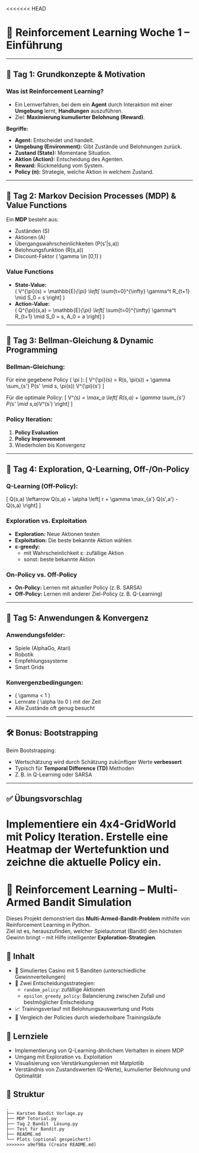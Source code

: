 <<<<<<< HEAD
# 🧠 Reinforcement Learning Woche 1 – Einführung

---

## 📘 Tag 1: Grundkonzepte & Motivation

### Was ist Reinforcement Learning?

- Ein Lernverfahren, bei dem ein **Agent** durch Interaktion mit einer **Umgebung** lernt, **Handlungen** auszuführen.
- Ziel: **Maximierung kumulierter Belohnung (Reward)**.

**Begriffe:**
- **Agent:** Entscheidet und handelt.
- **Umgebung (Environment):** Gibt Zustände und Belohnungen zurück.
- **Zustand (State):** Momentane Situation.
- **Aktion (Action):** Entscheidung des Agenten.
- **Reward:** Rückmeldung vom System.
- **Policy (π):** Strategie, welche Aktion in welchem Zustand.

---

## 📗 Tag 2: Markov Decision Processes (MDP) & Value Functions

Ein **MDP** besteht aus:
- Zuständen \(S\)
- Aktionen \(A\)
- Übergangswahrscheinlichkeiten \(P(s'|s,a)\)
- Belohnungsfunktion \(R(s,a)\)
- Discount-Faktor \( \gamma \in [0,1] \)

### Value Functions
- **State-Value:**  
  \( V^{\pi}(s) = \mathbb{E}_{\pi} \left[ \sum_{t=0}^{\infty} \gamma^t R_{t+1} \mid S_0 = s \right] \)
- **Action-Value:**  
  \( Q^{\pi}(s,a) = \mathbb{E}_{\pi} \left[ \sum_{t=0}^{\infty} \gamma^t R_{t+1} \mid S_0 = s, A_0 = a \right] \)

---

## 📘 Tag 3: Bellman-Gleichung & Dynamic Programming

### Bellman-Gleichung:
Für eine gegebene Policy \( \pi \):
\[
V^{\pi}(s) = R(s, \pi(s)) + \gamma \sum_{s'} P(s' \mid s, \pi(s)) V^{\pi}(s')
\]

Für die optimale Policy:
\[
V^*(s) = \max_a \left[ R(s,a) + \gamma \sum_{s'} P(s' \mid s,a)V^*(s') \right]
\]

### Policy Iteration:
1. **Policy Evaluation**
2. **Policy Improvement**
3. Wiederholen bis Konvergenz

---

## 📙 Tag 4: Exploration, Q-Learning, Off-/On-Policy

### Q-Learning (Off-Policy):
\[
Q(s,a) \leftarrow Q(s,a) + \alpha \left[ r + \gamma \max_{a'} Q(s',a') - Q(s,a) \right]
\]

### Exploration vs. Exploitation
- **Exploration:** Neue Aktionen testen
- **Exploitation:** Die beste bekannte Aktion wählen
- **ε-greedy:** 
  - mit Wahrscheinlichkeit ε: zufällige Aktion
  - sonst: beste bekannte Aktion

### On-Policy vs. Off-Policy
- **On-Policy:** Lernen mit aktueller Policy (z. B. SARSA)
- **Off-Policy:** Lernen mit anderer Ziel-Policy (z. B. Q-Learning)

---

## 📗 Tag 5: Anwendungen & Konvergenz

### Anwendungsfelder:
- Spiele (AlphaGo, Atari)
- Robotik
- Empfehlungssysteme
- Smart Grids

### Konvergenzbedingungen:
- \( \gamma < 1 \)
- Lernrate \( \alpha \to 0 \) mit der Zeit
- Alle Zustände oft genug besucht

---

## 🛠️ Bonus: Bootstrapping

Beim Bootstrapping:
- Wertschätzung wird durch Schätzung zukünftiger Werte **verbessert**
- Typisch für **Temporal Difference (TD)** Methoden
- Z. B. in Q-Learning oder SARSA

---

## ✅ Übungsvorschlag

Implementiere ein 4x4-GridWorld mit Policy Iteration. Erstelle eine Heatmap der Wertefunktion und zeichne die aktuelle Policy ein.
=======
# 🎰 Reinforcement Learning – Multi-Armed Bandit Simulation

Dieses Projekt demonstriert das **Multi-Armed-Bandit-Problem** mithilfe von Reinforcement Learning in Python.  
Ziel ist es, herauszufinden, welcher Spielautomat (Bandit) den höchsten Gewinn bringt – mit Hilfe intelligenter **Exploration-Strategien**.

## 📌 Inhalt

- 🎲 Simuliertes Casino mit 5 Banditen (unterschiedliche Gewinnverteilungen)
- 🤖 Zwei Entscheidungsstrategien:
  - `random_policy`: zufällige Aktionen
  - `epsilon_greedy_policy`: Balancierung zwischen Zufall und bestmöglicher Entscheidung
- 📈 Trainingsverlauf mit Belohnungsauswertung und Plots
- 🔁 Vergleich der Policies durch wiederholbare Trainingsläufe

## 🧠 Lernziele

- Implementierung von Q-Learning-ähnlichem Verhalten in einem MDP
- Umgang mit Exploration vs. Exploitation
- Visualisierung von Verstärkungslernen mit Matplotlib
- Verständnis von Zustandswerten (Q-Werte), kumulierter Belohnung und Optimalität

## 📂 Struktur

```text
.
├── Karsten Bandit Vorlage.py
├── MDP Totorial.py
├── Tag 2 Bandit  Lösung.py
├── Test für Bandit.py
├── README.md
└── Plots (optional gespeichert)
>>>>>>> a9ef98a (Create README.md)
